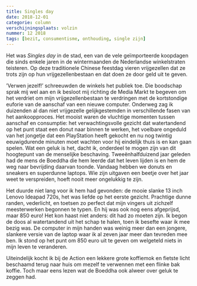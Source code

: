 ```yaml
---
title: Singles day
date: 2018-12-01
categorie: column
verschijningsplaats: volzin
nummer: 12 2018
tags: [bezit, consumentisme, onthouding, single zijn]
---
```


Het was *Singles day* in de stad, een van de vele geïmporteerde koopdagen die sinds enkele jaren in de wintermaanden de Nederlandse winkelstraten teisteren. Op deze traditionele Chinese feestdag vieren vrijgezellen dat ze trots zijn op hun vrijgezellenbestaan en dat doen ze door geld uit te geven.

’Verwen jezelf!’ schreeuwden de winkels het publiek toe. Die boodschap sprak mij wel aan en ik besloot mij richting de Media Markt te begeven om het verdriet om mijn vrijgezellenbestaan te verdringen met de kortstondige euforie van de aanschaf van een nieuwe computer. Onderweg zag ik duizenden al dan niet vrijgezelle gelijkgestemden in verschillende fasen van het aankoopproces. Het mooist waren de vluchtige momenten tussen aanschaf en consumptie: het verwachtingsvolle gezicht dat watertandend op het punt staat een donut naar binnen te werken, het voelbare ongeduld van het jongetje dat een PlayStation heeft gekocht en nu nog twintig eeuwigdurende minuten moet wachten voor hij eindelijk thuis is en kan gaan spelen. Wat een geluk is het, dacht ik, onderdeel te mogen zijn van dit hoogtepunt van de menselijke beschaving. Tweeënhalfduizend jaar geleden had de mens de Boeddha die hem leerde dat het leven lijden is en hem de weg naar bevrijding daarvan toonde. Vandaag hebben we donuts en sneakers en superdunne laptops. Wie zijn uitgaven een beetje over het jaar weet te verspreiden, hoeft nooit meer ongelukkig te zijn.

Het duurde niet lang voor ik hem had gevonden: de mooie slanke 13 inch Lenovo Ideapad 720s, het was liefde op het eerste gezicht. Prachtige dunne randen, vederlicht, en toetsen zo perfect dat mijn vingers uit zichzelf meesterwerken begonnen te typen. En hij was ook nog eens afgeprijsd, maar 850 euro! Het kon haast niet anders: dit had zo moeten zijn. Ik begon de doos al watertandend uit het schap te halen, toen ik besefte waar ik mee bezig was. De computer in mijn handen was weinig meer dan een jongere, slankere versie van de laptop waar ik al zeven jaar meer dan tevreden mee ben. Ik stond op het punt om 850 euro uit te geven om welgeteld niets in mijn leven te veranderen.

Uiteindelijk kocht ik bij de Action een lekkere grote koffiemok en fietste licht beschaamd terug naar huis om mezelf te verwennen met een flinke bak koffie. Toch maar eens lezen wat de Boeddha ook alweer over geluk te zeggen had.